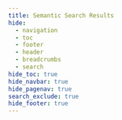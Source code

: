 ```yaml
---
title: Semantic Search Results
hide:
  - navigation
  - toc
  - footer
  - header
  - breadcrumbs
  - search
hide_toc: true
hide_navbar: true
hide_pagenav: true
search_exclude: true
hide_footer: true
---
```


<div>
  <span id="semantic-search-title"> </span>
  <div id="semantic-search-results" class="semantic-results-container">
    <span id="search-progress" style="padding-left: 10px; font-style: italic;"></span>
    <!-- The search results will be injected here by JavaScript -->
  </div>
</div>

<script type="module">
import { pipeline } from 'https://cdn.jsdelivr.net/npm/@xenova/transformers@2.17.2';
import * as ort from 'https://cdn.jsdelivr.net/npm/onnxruntime-web/dist/ort.js';

document.addEventListener("DOMContentLoaded", function() {
  console.log("DOM fully loaded and parsed");
  const urlParams = new URLSearchParams(window.location.search);
  const query = urlParams.get('q');
  console.log("Query parameter:", query);

  if (query) {
    const titleElement = document.getElementById('semantic-search-title');
    if (titleElement) {
      titleElement.innerText = `Searching for ${query}...`;
      console.log(`Progress: Searching for ${query}...`);
    }
    
    // Check if the result is already in local storage
    const cachedResult = localStorage.getItem(query);
    if (cachedResult) {
      console.log("Using cached result");
      const cachedData = JSON.parse(cachedResult);
      displayResults(cachedData.similarities, cachedData.metadata, cachedData.textData);
      titleElement.innerText = `Search finished, found ${cachedData.similarities.length} pages best matching the search query.`;
      return;
    }
    
    performSemanticSearch(query).catch(error => {
      console.error("Error in performSemanticSearch:", error);
      if (titleElement) {
        titleElement.innerText = 'Error during search. Please try again.';
      }
    });
  }
});

async function loadSemantic(modelName) {
  try {
    console.log(`Loading model: ${modelName}`);
    const extractor = await pipeline('feature-extraction', modelName, { ort });
    console.log("Model loaded successfully");
    return extractor;
  } catch (error) {
    console.error("Error loading model:", error);
    const progressElement = document.getElementById('search-progress');
    if (progressElement) {
      progressElement.innerText = 'Error loading model. Please try again.';
    }
    throw error;
  }
}

async function embedQuery(extractor, text) {
  try {
    console.log(`Embedding query: ${text}`);
    const output = await extractor([text], { pooling: 'mean', normalize: true });
    console.log("Query embedded successfully:", output);
    return output.tolist()[0]; // Convert Tensor to nested array and return the first embedding
  } catch (error) {
    console.error("Error embedding query:", error);
    const progressElement = document.getElementById('search-progress');
    if (progressElement) {
      progressElement.innerText = 'Error embedding query. Please try again.';
    }
    throw error;
  }
}

async function performSemanticSearch(query) {
  console.log("Performing semantic search for query:", query);
  const progressElement = document.getElementById('search-progress');
  if (progressElement) {
    progressElement.innerText = 'Loading model...';
    console.log('Progress: Loading model...');
  }
  const extractor = await loadSemantic('Xenova/all-MiniLM-L6-v2');
  if (progressElement) {
    progressElement.innerText = 'Embedding query...';
    console.log('Progress: Embedding query...');
  }
  const queryEmbedding = await embedQuery(extractor, query);

  if (progressElement) {
    progressElement.innerText = 'Fetching embeddings and metadata...';
    console.log('Progress: Fetching embeddings and metadata...');
  }

  // Adding a cache-busting parameter to the URLs
  const timestamp = new Date().getTime();
  const embeddings = await fetch(`outputs/embeddings.json?t=${timestamp}`).then(res => res.json());
  const metadata = await fetch(`outputs/embedding_to_location.json?t=${timestamp}`).then(res => res.json());
  const textData = await fetch(`outputs/all_text_data.json?t=${timestamp}`).then(res => res.json());

  if (progressElement) {
    progressElement.innerText = 'Calculating similarities...';
    console.log('Progress: Calculating similarities...');
  }
  const similarities = await getSimilarities(queryEmbedding, embeddings);
  if (progressElement) {
    progressElement.innerText = 'Displaying results...';
    console.log('Progress: Displaying results...');
  }
  displayResults(similarities, metadata, textData);

  // Cache the result in local storage
  localStorage.setItem(query, JSON.stringify({ similarities, metadata, textData }));
}

async function getSimilarities(queryEmbedding, embeddings) {
  console.log("Calculating similarities");
  const results = [];
  for (let i = 0; i < embeddings.length; i++) {
    const embedding = embeddings[i];
    const similarity = calculateCosineSimilarity(queryEmbedding, embedding);
    results.push({ index: i, similarity });
  }
  results.sort((a, b) => b.similarity - a.similarity);
  console.log("Similarities calculated:", results.slice(0, 10));
  return results.slice(0, 10);
}

function calculateCosineSimilarity(embedding1, embedding2) {
  let dotProduct = 0.0;
  let normA = 0.0;
  let normB = 0.0;
  for (let i = 0; i < embedding1.length; i++) {
    dotProduct += embedding1[i] * embedding2[i];
    normA += embedding1[i] ** 2;
    normB += embedding2[i] ** 2;
  }
  const similarity = dotProduct / (Math.sqrt(normA) * Math.sqrt(normB));
  return similarity;
}

function displayResults(similarities, metadata, textData) {
  console.log("Displaying results");
  const resultsContainer = document.getElementById('semantic-search-results');
  resultsContainer.innerHTML = ''; // Clear previous results
  similarities.forEach(result => {
    const location = metadata[result.index];
    if (!location) {
      console.error(`Metadata for index ${result.index} not found.`);
      return;
    }
    const text = textData[result.index];
    const similarity = result.similarity;

    // Construct the full URL using the domain and the relative path
    const resultLinkUrl = `${window.location.origin}/${location.url}`;

    const resultDiv = document.createElement('div');
    resultDiv.classList.add('search-result');

    const resultLink = document.createElement('a');
    resultLink.href = resultLinkUrl;
    resultLink.innerHTML = `<span class="result-text">${text}</span> - <span class="similarity-score">Similarity: ${similarity.toFixed(4)}</span>`;
    resultLink.classList.add('search-result-link');

    resultDiv.appendChild(resultLink);
    resultsContainer.appendChild(resultDiv);
  });

  const titleElement = document.getElementById('semantic-search-title');
  if (titleElement) {
    titleElement.innerText = `Search finished, found ${similarities.length} pages best matching the search query.`;
    console.log(`Progress: Search finished, found ${similarities.length} pages best matching the search query.`);
  }
  console.log("Results displayed successfully");
}
</script>

<style>
.semantic-results-container {
  margin-top: 20px;
}

.search-result {
  padding: 10px;
  border-bottom: 1px solid #ddd;
}

.search-result-link {
  text-decoration: none;
  color: #1a0dab;
  font-weight: bold;
}

.search-result-link:hover {
  text-decoration: underline;
}

.similarity-score {
  font-size: 0.9em;
  color: #555;
}

.result-text {
  display: block;
  font-size: 1em;
}
</style>
